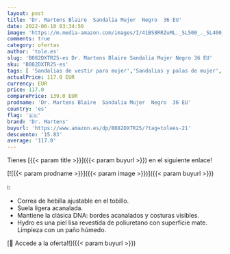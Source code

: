 ```yaml
---
layout: post
title: 'Dr. Martens Blaire  Sandalia Mujer  Negro  36 EU'
date: 2022-06-10 03:34:50
image: 'https://m.media-amazon.com/images/I/41BS8RRZuML._SL500_._SL400_.jpg'
comments: true
category: ofertas
author: 'tole.es'
slug: 'B082DXTR25-es Dr. Martens Blaire Sandalia Mujer Negro 36 EU'
sku: 'B082DXTR25-es'
tags: [ 'Sandalias de vestir para mujer','Sandalias y palas de mujer','Zapatos','Zapatos para mujer','Zapatos y complementos','dr. martens','sandalia','🇪🇸', ]
actualPrice: 117.0 EUR
currency: EUR
price: 117.0
comparePrice: 139.0 EUR
prodname: 'Dr. Martens Blaire  Sandalia Mujer  Negro  36 EU'
country: 'es'
flag: '🇪🇸'
brand: 'Dr. Martens'
buyurl: 'https://www.amazon.es/dp/B082DXTR25/?tag=tolees-21'
descuento: '15.83'
average: '117.0'
---
```


Tienes [{{< param title >}}]({{< param buyurl >}}) en el siguiente enlace!

[![{{< param prodname >}}]({{< param image >}})]({{< param buyurl >}})

ℹ️:

- Correa de hebilla ajustable en el tobillo.
- Suela ligera acanalada.
- Mantiene la clásica DNA: bordes acanalados y costuras visibles.
- Hydro es una piel lisa revestida de poliuretano con superficie mate. Limpieza con un paño húmedo.

[🛒 Accede a la oferta!!]({{< param buyurl >}})
